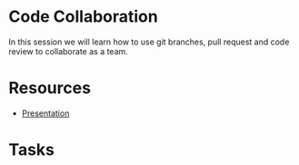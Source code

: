 # Code Collaboration

In this session we will learn how to use git branches, pull request and code review to collaborate as a team.

# Resources

- [Presentation](pitch.com/public/4eba035d-2c36-4f54-b454-74cd08faca51)

# Tasks

